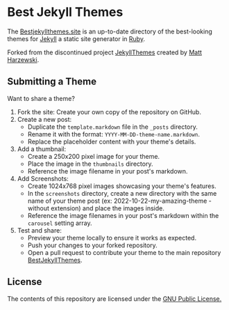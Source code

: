 Best Jekyll Themes
=============

The [Bestjekyllthemes.site](https://www.bestjekyllthemes.site) is an up-to-date directory of the best-looking themes for [Jekyll](https://jekyllrb.com/) a static site generator in [Ruby](https://www.ruby-lang.org/es/).

Forked from the discontinued project [JekyllThemes](https://github.com/mattvh/jekyllthemes) created by [Matt Harzewski](https://github.com/mattvh).

Submitting a Theme
------------------

Want to share a theme?

1. Fork the site: Create your own copy of the repository on GitHub.
2. Create a new post:
    * Duplicate the `template.markdown` file in the `_posts` directory.
    * Rename it with the format: `YYYY-MM-DD-theme-name.markdown`.
    * Replace the placeholder content with your theme's details.
3. Add a thumbnail:
    * Create a 250x200 pixel image for your theme.
    * Place the image in the `thumbnails` directory.
    * Reference the image filename in your post's markdown.
4. Add Screenshots:
    * Create 1024x768 pixel images showcasing your theme's features.
    * In the `screenshots` directory, create a new directory with the same name of your theme post (ex: 2022-10-22-my-amazing-theme -without extension) and place the images inside.
    * Reference the image filenames in your post's markdown within the `carousel` setting array.
5. Test and share:
    * Preview your theme locally to ensure it works as expected.
    * Push your changes to your forked repository.
    * Open a pull request to contribute your theme to the main repository [BestJekyllThemes](https://github.com/carlesloriente/jekyllthemes).

License
-------

The contents of this repository are licensed under the [GNU Public License.](http://www.gnu.org/licenses/gpl-3.0.html)
